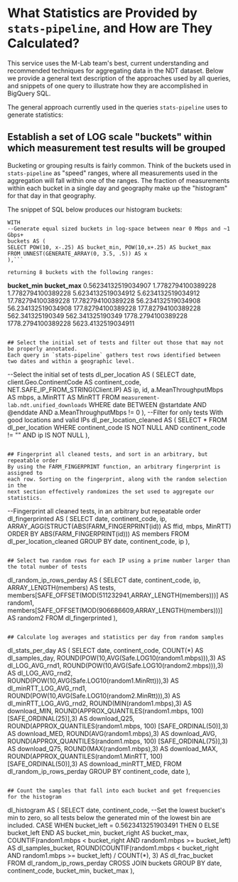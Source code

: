 # What Statistics are Provided by `stats-pipeline`, and How are They Calculated?
This service uses the M-Lab team's best, current understanding and recommended
techniques for aggregating data in the NDT dataset. Below we provide a general
text description of the approaches used by all queries, and snippets of one
query to illustrate how they are accomplished in BigQuery SQL.

The general approach currently used in the queries `stats-pipeline` uses to
generate statistics:

## Establish a set of LOG scale "buckets" within which measurement test results will be grouped
  
Bucketing or grouping results is fairly common. Think of the buckets used in
`stats-pipeline` as "speed" ranges, where all measurements used in the aggregation will
fall within one of the ranges. The fraction of measurements within each bucket
in a single day and geography make up the "histogram" for that day in that
geography.
  
The snippet of SQL below produces our histogram buckets:
```~sql
WITH
--Generate equal sized buckets in log-space between near 0 Mbps and ~1 Gbps+
buckets AS (
SELECT POW(10, x-.25) AS bucket_min, POW(10,x+.25) AS bucket_max
FROM UNNEST(GENERATE_ARRAY(0, 3.5, .5)) AS x
),```

returning 8 buckets with the following ranges:

```
**bucket_min**       **bucket_max**
0.56234132519034907  1.7782794100389228
1.7782794100389228   5.6234132519034912
5.6234132519034912   17.782794100389228
17.782794100389228   56.234132519034908
56.234132519034908   177.82794100389228
177.82794100389228   562.341325190349
562.341325190349     1778.2794100389228
1778.2794100389228   5623.4132519034911
```

## Select the initial set of tests and filter out those that may not be properly annotated.
Each query in `stats-pipeline` gathers test rows identified between two dates and within a geographic level.

```
--Select the initial set of tests
dl_per_location AS (
  SELECT
    date,
    client.Geo.ContinentCode AS continent_code,
    NET.SAFE_IP_FROM_STRING(Client.IP) AS ip,
    id,
    a.MeanThroughputMbps AS mbps,
    a.MinRTT AS MinRTT
  FROM `measurement-lab.ndt.unified_downloads`
  WHERE date BETWEEN @startdate AND @enddate
  AND a.MeanThroughputMbps != 0
),
--Filter for only tests With good locations and valid IPs
dl_per_location_cleaned AS (
  SELECT * FROM dl_per_location
  WHERE
    continent_code IS NOT NULL
    AND continent_code != ""
    AND ip IS NOT NULL
),
```

## Fingerprint all cleaned tests, and sort in an arbitrary, but repeatable order
By using the FARM_FINGERPRINT function, an arbitrary fingerprint is assigned to
each row. Sorting on the fingerprint, along with the random selection in the
next section effectively randomizes the set used to aggregate our statistics.

```
--Fingerprint all cleaned tests, in an arbitrary but repeatable order
dl_fingerprinted AS (
  SELECT
    date,
      continent_code,
      ip,
      ARRAY_AGG(STRUCT(ABS(FARM_FINGERPRINT(id)) AS ffid, mbps, MinRTT) ORDER BY ABS(FARM_FINGERPRINT(id))) AS members
  FROM dl_per_location_cleaned
  GROUP BY date, continent_code, ip
),
```

## Select two random rows for each IP using a prime number larger than the total number of tests

```
dl_random_ip_rows_perday AS (
  SELECT
    date,
    continent_code,
    ip,
    ARRAY_LENGTH(members) AS tests,
    members[SAFE_OFFSET(MOD(511232941,ARRAY_LENGTH(members)))] AS random1,
    members[SAFE_OFFSET(MOD(906686609,ARRAY_LENGTH(members)))] AS random2
  FROM dl_fingerprinted
),
```

## Calculate log averages and statistics per day from random samples 

```
dl_stats_per_day AS (
  SELECT
    date, continent_code,
    COUNT(*) AS dl_samples_day,
    ROUND(POW(10,AVG(Safe.LOG10(random1.mbps))),3) AS dl_LOG_AVG_rnd1,
    ROUND(POW(10,AVG(Safe.LOG10(random2.mbps))),3) AS dl_LOG_AVG_rnd2,
    ROUND(POW(10,AVG(Safe.LOG10(random1.MinRtt))),3) AS dl_minRTT_LOG_AVG_rnd1,
    ROUND(POW(10,AVG(Safe.LOG10(random2.MinRtt))),3) AS dl_minRTT_LOG_AVG_rnd2,
    ROUND(MIN(random1.mbps),3) AS download_MIN,
    ROUND(APPROX_QUANTILES(random1.mbps, 100) [SAFE_ORDINAL(25)],3) AS download_Q25,
    ROUND(APPROX_QUANTILES(random1.mbps, 100) [SAFE_ORDINAL(50)],3) AS download_MED,
    ROUND(AVG(random1.mbps),3) AS download_AVG,
    ROUND(APPROX_QUANTILES(random1.mbps, 100) [SAFE_ORDINAL(75)],3) AS download_Q75,
    ROUND(MAX(random1.mbps),3) AS download_MAX,
    ROUND(APPROX_QUANTILES(random1.MinRTT, 100) [SAFE_ORDINAL(50)],3) AS download_minRTT_MED,
  FROM dl_random_ip_rows_perday
  GROUP BY continent_code, date
),
```

## Count the samples that fall into each bucket and get frequencies for the histogram

```
dl_histogram AS (
  SELECT
    date,
    continent_code,
    --Set the lowest bucket's min to zero, so all tests below the generated min of the lowest bin are included. 
    CASE WHEN bucket_left = 0.5623413251903491 THEN 0
    ELSE bucket_left END AS bucket_min,
    bucket_right AS bucket_max,
    COUNTIF(random1.mbps < bucket_right AND random1.mbps >= bucket_left) AS dl_samples_bucket,
    ROUND(COUNTIF(random1.mbps < bucket_right AND random1.mbps >= bucket_left) / COUNT(*), 3) AS dl_frac_bucket
  FROM dl_random_ip_rows_perday CROSS JOIN buckets
  GROUP BY
    date,
    continent_code,
    bucket_min,
    bucket_max
),
```
